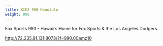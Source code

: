 ```yaml
---
title: KIKI 990 Honolulu
weight: 990
---
```

Fox Sports 990 - Hawaii’s Home for Fox Sports & the Los Angeles Dodgers.

http://72.235.91.131:8073/?f=990.00amz10
